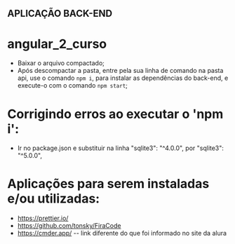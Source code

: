 ## APLICAÇÃO BACK-END

# angular_2_curso
 - Baixar o arquivo compactado;
 - Após descompactar a pasta, entre pela sua linha de comando na pasta api, use o comando `npm i`, para instalar as dependências do back-end, e execute-o com o comando `npm start`;

# Corrigindo erros ao executar o 'npm i':
 - Ir no package.json e substituir na linha "sqlite3": "^4.0.0", por "sqlite3": "^5.0.0",

# Aplicações para serem instaladas e/ou utilizadas:
 - https://prettier.io/
 - https://github.com/tonsky/FiraCode
 - https://cmder.app/  -- link diferente do que foi informado no site da alura